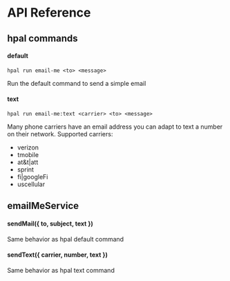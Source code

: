 # API Reference

## hpal commands

#### default
`hpal run email-me <to> <message>`

Run the default command to send a simple email

#### text
`hpal run email-me:text <carrier> <to> <message>`

Many phone carriers have an email address you can adapt to text a number on their network.
Supported carriers:

- verizon
- tmobile
- at&t|att
- sprint
- fi|googleFi
- uscellular

## emailMeService

#### sendMail({ to, subject, text })

Same behavior as hpal default command

#### sendText({ carrier, number, text })

Same behavior as hpal text command

